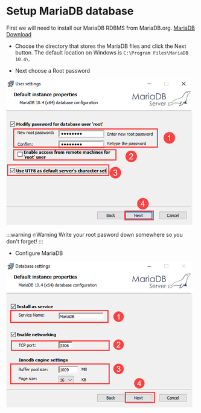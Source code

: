 # Setup MariaDB database

First we will need to install our MariaDB RDBMS from MariaDB.org. [MariaDB Download](https://mariadb.org/download/)

* Choose the directory that stores the MariaDB files and click the Next button. The default location on Windows is `C:\Program Files\MariaDB 10.4\`.

* Next choose a Root password 

![image](./images/image4.png)

:::warning 🔥Warning
Write your root pasword down somewhere so you don't forget!
:::

* Configure MariaDB

![image](./images/image5.png)